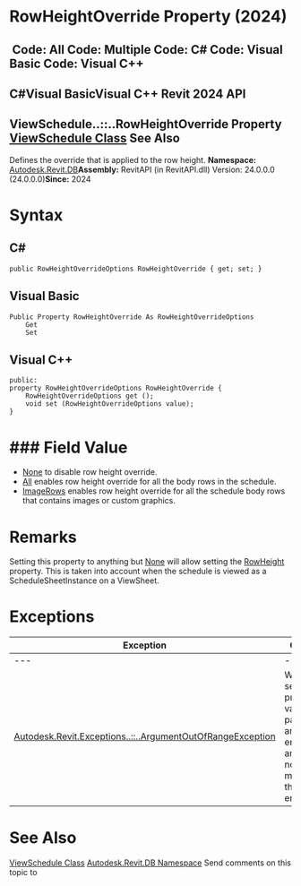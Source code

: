 # RowHeightOverride Property (2024)

﻿
 Code: All Code: Multiple Code: C# Code: Visual Basic Code: Visual C++   
---  
C#Visual BasicVisual C++
Revit 2024 API  
---  
ViewSchedule..::..RowHeightOverride Property   
[ViewSchedule Class](0dae24ba-5dcb-9a34-cccc-0cf8cc52bcd3.md "ViewSchedule Class") See Also  
---  
Defines the override that is applied to the row height. 
**Namespace:** [Autodesk.Revit.DB](87546ba7-461b-c646-cbb1-2cb8f5bff8b2.md "Autodesk.Revit.DB Namespace")**Assembly:** RevitAPI (in RevitAPI.dll) Version: 24.0.0.0 (24.0.0.0)**Since:** 2024 
# Syntax
C#  
---  
```text
public RowHeightOverrideOptions RowHeightOverride { get; set; }
```
  
Visual Basic  
---  
```text
Public Property RowHeightOverride As RowHeightOverrideOptions
	Get
	Set
```
  
Visual C++  
---  
```text
public:
property RowHeightOverrideOptions RowHeightOverride {
	RowHeightOverrideOptions get ();
	void set (RowHeightOverrideOptions value);
}
```
  
# ### Field Value
  * [None](3f75752e-c4df-90c9-e296-ac604f8c4fd9.md "RowHeightOverrideOptions Enumeration") to disable row height override.
  * [All](3f75752e-c4df-90c9-e296-ac604f8c4fd9.md "RowHeightOverrideOptions Enumeration") enables row height override for all the body rows in the schedule.
  * [ImageRows](3f75752e-c4df-90c9-e296-ac604f8c4fd9.md "RowHeightOverrideOptions Enumeration") enables row height override for all the schedule body rows that contains images or custom graphics.

# Remarks
Setting this property to anything but [None](3f75752e-c4df-90c9-e296-ac604f8c4fd9.md "RowHeightOverrideOptions Enumeration") will allow setting the [RowHeight](aca396e1-2fec-666c-005d-7e36d5153999.md "RowHeight Property") property. This is taken into account when the schedule is viewed as a ScheduleSheetInstance on a ViewSheet.
# Exceptions
| Exception | Condition |
| --- | --- |
| --- | --- |
| [Autodesk.Revit.Exceptions..::..ArgumentOutOfRangeException](60f148c9-ece0-a6bb-4e12-bb4a9c8c8a24.md "ArgumentOutOfRangeException Class") | When setting this property: A value passed for an enumeration argument is not a member of that enumeration |

# See Also
[ViewSchedule Class](0dae24ba-5dcb-9a34-cccc-0cf8cc52bcd3.md "ViewSchedule Class")
[Autodesk.Revit.DB Namespace](87546ba7-461b-c646-cbb1-2cb8f5bff8b2.md "Autodesk.Revit.DB Namespace")
Send comments on this topic to 